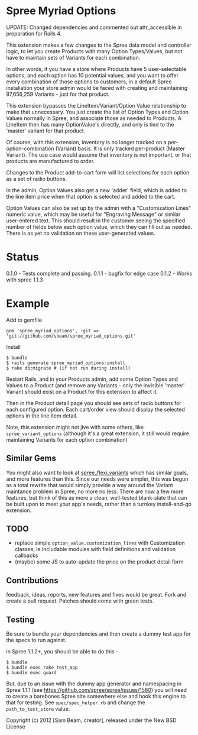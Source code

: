 Spree Myriad Options
==================

UPDATE: Changed dependencies and commented out attr_accessible in preparation for Rails 4.

This extension makes a few changes to the Spree data model and controller
logic, to let you create Products with many Option Types/Values, but not have
to maintain sets of Variants for each combination.

In other words, if you have a store where Products have 5 user-selectable
options, and each option has 10 potential values, and you want to offer every
combination of those options to customers, in a default Spree installation your
store admin would be faced with creating and maintaining 97,656,259 Variants -
just for that product.

This extension bypasses the LineItem/Variant/Option Value relationship to make
that unnecessary. You just create the list of Option Types and Option Values
normally in Spree, and associate those as needed to Products. A LineItem then
has many OptionValue's directly, and only is tied to the 'master' variant for
that product.

Of course, with this extension, inventory is no longer tracked on a
per-option-combination (Variant) basis. It is only tracked per-product (Master
Variant).  The use case would assume that inventory is not important, or that
products are manufactured to order.

Changes to the Product add-to-cart form will list selections for each option as
a set of radio buttons.

In the admin, Option Values also get a new 'adder' field, which is added to the
line item price when that option is selected and added to the cart.

Option Values can also be set up by the admin with a "Customization Lines"
numeric value, which may be useful for "Engraving Message" or similar
user-entered text. This should result in the customer seeing the specified
number of fields below each option value, which they can fill out as needed.
There is as yet no validation on these user-generated values.


Status
======

0.1.0 - Tests complete and passing.
0.1.1 - bugfix for edge case
0.1.2 - Works with spree 1.1.3

Example
=======

Add to gemfile

    gem 'spree_myriad_options', :git => 'git://github.com/sbeam/spree_myriad_options.git'

Install

    $ bundle
    $ rails generate spree_myriad_options:install
    $ rake db:migrate # (if not run during install)

Restart Rails, and in your Products admin, add some Option Types and Values to
a Product (and remove any Variants - only the invisible 'master' Variant should
exist on a Product for this extension to affect it.

Then in the Product detail page you should see sets of radio buttons for each
configured option. Each cart/order view should display the selected options in
the line item detail.

Note, this extension might not jive with some others, like
`spree_variant_options` (although it's a great extension, it still would
require maintaining Variants for each option combination)

Similar Gems
------------

You might also want to look at
[spree_flexi_variants](https://github.com/jsqu99/spree_flexi_variants) which
has similar goals, and more features than this. Since our needs were simpler,
this was begun as a total rewrite that would simply provide a way around the
Variant maintance problem in Spree, no more no less. There are now a few more
features, but think of this as more a clean, well-tested blank-slate that can
be built upon to meet your app's needs, rather than a turnkey install-and-go
extension.

TODO
----

  * replace simple `option_value.customization_lines` with Customization
    classes, ie includable modules with field definitions and validation
    callbacks
  * (maybe) some JS to auto-update the price on the product detail form

Contributions
-------------

feedback, ideas, reports, new features and fixes would be great. Fork and
create a pull request. Patches should come with green tests.

Testing
-------

Be sure to bundle your dependencies and then create a dummy test app for the
specs to run against.

in Spree 1.1.2+, you should be able to do this -

    $ bundle
    $ bundle exec rake test_app
    $ bundle exec guard

But, due to an issue with the dummy app generator and namespacing in
Spree 1.1.1 (see https://github.com/spree/spree/issues/1580) you will need to
create a barebones Spree site somewhere else and hook this engine to that for
testing. See `spec/spec_helper.rb` and change the `path_to_test_store` value.

Copyright (c) 2012 [Sam Beam, creator], released under the New BSD License

